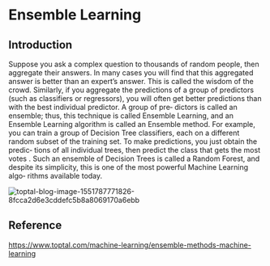 # Ensemble Learning #

## Introduction ##

Suppose you ask a complex question to thousands of random people, then aggregate their answers. In many cases you will find that this aggregated answer is better than an expert’s answer. This is called the wisdom of the crowd. Similarly, if you aggregate the predictions of a group of predictors (such as classifiers or regressors), you will often get better predictions than with the best individual predictor. A group of pre‐ dictors is called an ensemble; thus, this technique is called Ensemble Learning, and an Ensemble Learning algorithm is called an Ensemble method.
For example, you can train a group of Decision Tree classifiers, each on a different random subset of the training set. To make predictions, you just obtain the predic‐ tions of all individual trees, then predict the class that gets the most votes . Such an ensemble of Decision Trees is called a Random Forest, and despite its simplicity, this is one of the most powerful Machine Learning algo‐ rithms available today.



 
![toptal-blog-image-1551787771826-8fcca2d6e3cddefc5b8a8069170a6ebb](https://user-images.githubusercontent.com/98185045/167075805-2ca49d27-1b78-40ea-9996-0a4d226a62b0.png)


## Reference ##

https://www.toptal.com/machine-learning/ensemble-methods-machine-learning
